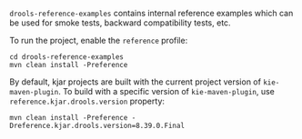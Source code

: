 `drools-reference-examples` contains internal reference examples which can be used for smoke tests, backward compatibility tests, etc.

To run the project, enable the `reference` profile:

    cd drools-reference-examples
    mvn clean install -Preference

By default, kjar projects are built with the current project version of `kie-maven-plugin`. To build with a specific version of `kie-maven-plugin`, use `reference.kjar.drools.version` property:

    mvn clean install -Preference -Dreference.kjar.drools.version=8.39.0.Final

